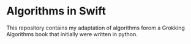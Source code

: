 # Algorithms in Swift

This repository contains my adaptation of algorithms forom a Grokking Algorithms book that initially were written in python.
